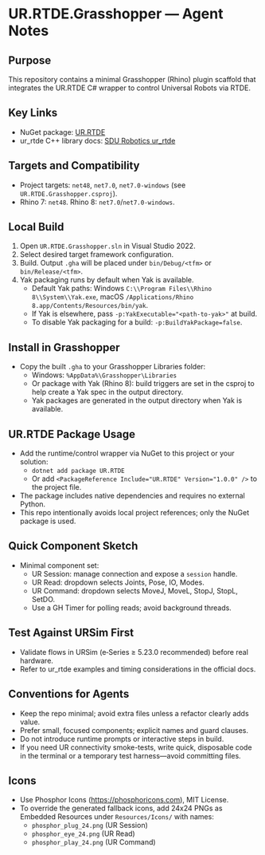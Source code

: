 UR.RTDE.Grasshopper — Agent Notes
=================================

Purpose
-------
This repository contains a minimal Grasshopper (Rhino) plugin scaffold that integrates the UR.RTDE C# wrapper to control Universal Robots via RTDE.

Key Links
---------
- NuGet package: [UR.RTDE](https://www.nuget.org/packages/UR.RTDE/)
- ur_rtde C++ library docs: [SDU Robotics ur_rtde](https://sdurobotics.gitlab.io/ur_rtde/)

Targets and Compatibility
-------------------------
- Project targets: `net48`, `net7.0`, `net7.0-windows` (see `UR.RTDE.Grasshopper.csproj`).
- Rhino 7: `net48`. Rhino 8: `net7.0`/`net7.0-windows`.

Local Build
-----------
1. Open `UR.RTDE.Grasshopper.sln` in Visual Studio 2022.
2. Select desired target framework configuration.
3. Build. Output `.gha` will be placed under `bin/Debug/<tfm>` or `bin/Release/<tfm>`.
4. Yak packaging runs by default when Yak is available.
   - Default Yak paths: Windows `C:\\Program Files\\Rhino 8\\System\\Yak.exe`, macOS `/Applications/Rhino 8.app/Contents/Resources/bin/yak`.
   - If Yak is elsewhere, pass `-p:YakExecutable="<path-to-yak>"` at build.
   - To disable Yak packaging for a build: `-p:BuildYakPackage=false`.

Install in Grasshopper
----------------------
- Copy the built `.gha` to your Grasshopper Libraries folder:
  - Windows: `%AppData%\Grasshopper\Libraries`
  - Or package with Yak (Rhino 8): build triggers are set in the csproj to help create a Yak spec in the output directory.
  - Yak packages are generated in the output directory when Yak is available.

UR.RTDE Package Usage
---------------------
- Add the runtime/control wrapper via NuGet to this project or your solution:
  - `dotnet add package UR.RTDE`
  - Or add `<PackageReference Include="UR.RTDE" Version="1.0.0" />` to the project file.
- The package includes native dependencies and requires no external Python.
 - This repo intentionally avoids local project references; only the NuGet package is used.

Quick Component Sketch
----------------------
- Minimal component set:
  - UR Session: manage connection and expose a `session` handle.
  - UR Read: dropdown selects Joints, Pose, IO, Modes.
  - UR Command: dropdown selects MoveJ, MoveL, StopJ, StopL, SetDO.
  - Use a GH Timer for polling reads; avoid background threads.

Test Against URSim First
------------------------
- Validate flows in URSim (e‑Series ≥ 5.23.0 recommended) before real hardware.
- Refer to ur_rtde examples and timing considerations in the official docs.

Conventions for Agents
----------------------
- Keep the repo minimal; avoid extra files unless a refactor clearly adds value.
- Prefer small, focused components; explicit names and guard clauses.
- Do not introduce runtime prompts or interactive steps in build.
- If you need UR connectivity smoke-tests, write quick, disposable code in the terminal or a temporary test harness—avoid committing files.

Icons
-----
- Use Phosphor Icons (https://phosphoricons.com), MIT License.
- To override the generated fallback icons, add 24x24 PNGs as Embedded Resources under `Resources/Icons/` with names:
  - `phosphor_plug_24.png` (UR Session)
  - `phosphor_eye_24.png` (UR Read)
  - `phosphor_play_24.png` (UR Command)

